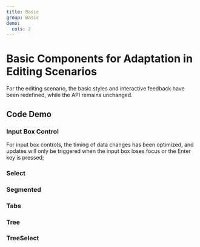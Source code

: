 ```yaml
---
title: Basic
group: Basic
demo:
  cols: 2
---
```


# Basic Components for Adaptation in Editing Scenarios

For the editing scenario, the basic styles and interactive feedback have been redefined, while the API remains unchanged.

## Code Demo

### Input Box Control

For input box controls, the timing of data changes has been optimized, and updates will only be triggered when the input box loses focus or the Enter key is pressed;

<code src="./demos/basic.tsx" ></code><code src="./demos/inputNumber.tsx" ></code>

### Select

<code src="./demos/select.tsx" ></code>

### Segmented

<code src="./demos/segmented.tsx" ></code>

### Tabs

<code src="./demos/tabs.tsx" ></code>

### Tree

<code src="./demos/tree.tsx" ></code>

### TreeSelect

<code src="./demos/treeselect.tsx" ></code>
